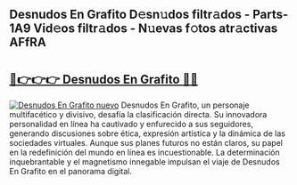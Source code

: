 ## Desnudos En Grafito D𝚎sn𝚞dos filtr𝚊dos - Parts-1A9 Vid𝚎os filtr𝚊dos - N𝚞evas f𝚘tos atr𝚊ctivas AFfRA

# <h2><a href="http://mb480t.tromn.icu/?c=Desnudos+En+Grafito">🔗👉👉👉 Desnudos En Grafito 🔗🔗</a></h2>

[![Desnudos En Grafito nuevo](https://i.imgur.com/pEAQMta.gif)](http://mb480t.tromn.icu/?c=Desnudos+En+Grafito)
Desnudos En Grafito, un personaje multifacético y divisivo, desafía la clasificación directa. Su innovadora personalidad en línea ha cautivado y enfurecido a sus seguidores, generando discusiones sobre ética, expresión artística y la dinámica de las sociedades virtuales. Aunque sus planes futuros no están claros, su papel en la redefinición del mundo en línea es incuestionable. La determinación inquebrantable y el magnetismo innegable impulsan el viaje de Desnudos En Grafito en el panorama digital.

